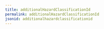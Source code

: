 ```yaml
---
title: additionalHazardClassificationId
permalink: additionalHazardClassificationId
jsonid: additionalhazardclassificationid
---
```

